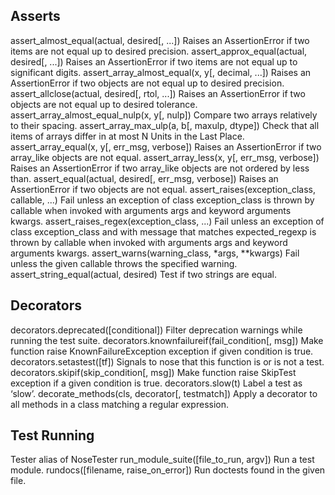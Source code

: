 ## Asserts

assert_almost_equal(actual, desired[, ...])	Raises an AssertionError if two items are not equal up to desired precision.
assert_approx_equal(actual, desired[, ...])	Raises an AssertionError if two items are not equal up to significant digits.
assert_array_almost_equal(x, y[, decimal, ...])	Raises an AssertionError if two objects are not equal up to desired precision.
assert_allclose(actual, desired[, rtol, ...])	Raises an AssertionError if two objects are not equal up to desired tolerance.
assert_array_almost_equal_nulp(x, y[, nulp])	Compare two arrays relatively to their spacing.
assert_array_max_ulp(a, b[, maxulp, dtype])	Check that all items of arrays differ in at most N Units in the Last Place.
assert_array_equal(x, y[, err_msg, verbose])	Raises an AssertionError if two array_like objects are not equal.
assert_array_less(x, y[, err_msg, verbose])	Raises an AssertionError if two array_like objects are not ordered by less than.
assert_equal(actual, desired[, err_msg, verbose])	Raises an AssertionError if two objects are not equal.
assert_raises(exception_class, callable, ...)	Fail unless an exception of class exception_class is thrown by callable when invoked with arguments args and keyword arguments kwargs.
assert_raises_regex(exception_class, ...)	Fail unless an exception of class exception_class and with message that matches expected_regexp is thrown by callable when invoked with arguments args and keyword arguments kwargs.
assert_warns(warning_class, *args, **kwargs)	Fail unless the given callable throws the specified warning.
assert_string_equal(actual, desired)	Test if two strings are equal.

## Decorators

decorators.deprecated([conditional])	Filter deprecation warnings while running the test suite.
decorators.knownfailureif(fail_condition[, msg])	Make function raise KnownFailureException exception if given condition is true.
decorators.setastest([tf])	Signals to nose that this function is or is not a test.
decorators.skipif(skip_condition[, msg])	Make function raise SkipTest exception if a given condition is true.
decorators.slow(t)	Label a test as ‘slow’.
decorate_methods(cls, decorator[, testmatch])	Apply a decorator to all methods in a class matching a regular expression.

## Test Running

Tester	alias of NoseTester
run_module_suite([file_to_run, argv])	Run a test module.
rundocs([filename, raise_on_error])	Run doctests found in the given file.

